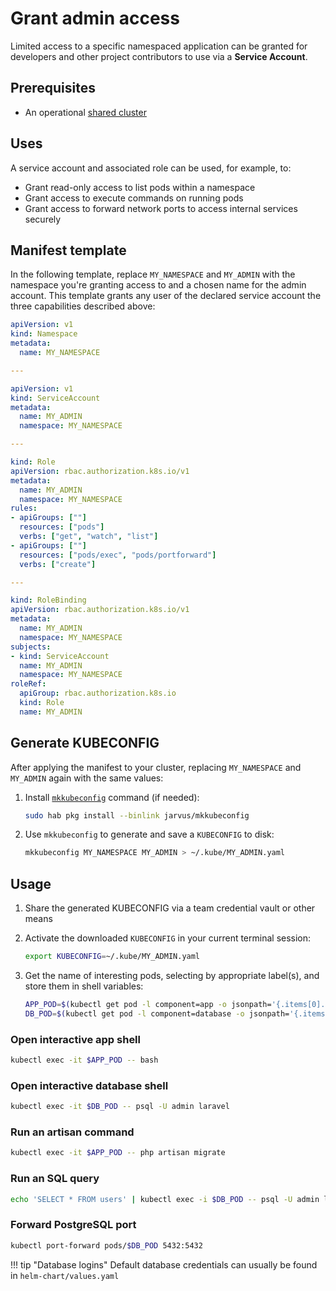 # Grant admin access

Limited access to a specific namespaced application can be granted for developers and other project contributors to use via a **Service Account**.

## Prerequisites

- An operational [shared cluster](./create-cluster.md)

## Uses

A service account and associated role can be used, for example, to:

- Grant read-only access to list pods within a namespace
- Grant access to execute commands on running pods
- Grant access to forward network ports to access internal services securely

## Manifest template

In the following template, replace `MY_NAMESPACE` and `MY_ADMIN` with the namespace you're granting access to and a chosen name for the admin account. This template grants any user of the declared service account the three capabilities described above:

```yaml
apiVersion: v1
kind: Namespace
metadata:
  name: MY_NAMESPACE

---

apiVersion: v1
kind: ServiceAccount
metadata:
  name: MY_ADMIN
  namespace: MY_NAMESPACE

---

kind: Role
apiVersion: rbac.authorization.k8s.io/v1
metadata:
  name: MY_ADMIN
  namespace: MY_NAMESPACE
rules:
- apiGroups: [""]
  resources: ["pods"]
  verbs: ["get", "watch", "list"]
- apiGroups: [""]
  resources: ["pods/exec", "pods/portforward"]
  verbs: ["create"]

---

kind: RoleBinding
apiVersion: rbac.authorization.k8s.io/v1
metadata:
  name: MY_ADMIN
  namespace: MY_NAMESPACE
subjects:
- kind: ServiceAccount
  name: MY_ADMIN
  namespace: MY_NAMESPACE
roleRef:
  apiGroup: rbac.authorization.k8s.io
  kind: Role
  name: MY_ADMIN
```

## Generate KUBECONFIG

After applying the manifest to your cluster, replacing `MY_NAMESPACE` and `MY_ADMIN` again with the same values:

1. Install [`mkkubeconfig`](https://github.com/JarvusInnovations/mkkubeconfig) command (if needed):

    ```bash
    sudo hab pkg install --binlink jarvus/mkkubeconfig
    ```

2. Use `mkkubeconfig` to generate and save a `KUBECONFIG` to disk:

    ```bash
    mkkubeconfig MY_NAMESPACE MY_ADMIN > ~/.kube/MY_ADMIN.yaml
    ```

## Usage

1. Share the generated KUBECONFIG via a team credential vault or other means
2. Activate the downloaded `KUBECONFIG` in your current terminal session:

    ```bash
    export KUBECONFIG=~/.kube/MY_ADMIN.yaml
    ```

3. Get the name of interesting pods, selecting by appropriate label(s), and store them in shell variables:

    ```bash
    APP_POD=$(kubectl get pod -l component=app -o jsonpath='{.items[0].metadata.name}')
    DB_POD=$(kubectl get pod -l component=database -o jsonpath='{.items[0].metadata.name}')
    ```

### Open interactive app shell

```bash
kubectl exec -it $APP_POD -- bash
```

### Open interactive database shell

```bash
kubectl exec -it $DB_POD -- psql -U admin laravel
```

### Run an artisan command

```bash
kubectl exec -it $APP_POD -- php artisan migrate
```

### Run an SQL query

```bash
echo 'SELECT * FROM users' | kubectl exec -i $DB_POD -- psql -U admin laravel
```

### Forward PostgreSQL port

```bash
kubectl port-forward pods/$DB_POD 5432:5432
```

!!! tip "Database logins"
    Default database credentials can usually be found in `helm-chart/values.yaml`
